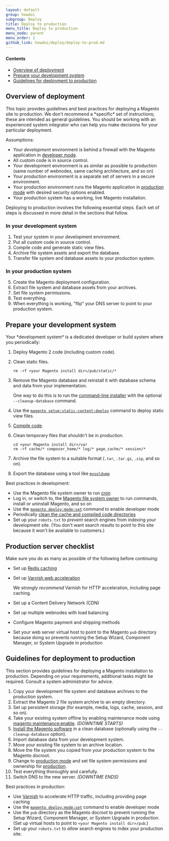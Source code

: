 ```yaml
---
layout: default
group: howdoi
subgroup: Deploy
title: Deploy to production
menu_title: Deploy to production
menu_node: parent
menu_order: 1
github_link: howdoi/deploy/deploy-to-prod.md
---
```


#### Contents
*	<a href="#deploy-over">Overview of deployment</a>
*	<a href="#deploy-dev">Prepare your development system</a>
*	<a href="#deploy-prod">Guidelines for deployment to production</a>

<h2 id="deploy-over">Overview of deployment</h2>
This topic provides guidelines and best practices for deploying a Magento site to production. We don't recommend a *specific* set of instructions; these are intended as general guidelines. You should be working with an experienced system integrator who can help you make decisions for your particular deployment.

Assumptions:

*	Your *development* environment is behind a firewall with the Magento application in <a href="{{ site.gdeurl21 }}config-guide/bootstrap/magento-modes.html#mode-developer">developer mode</a>.
*	All custom code is in source control.
*	Your development environment is as similar as possible to production (same number of webnodes, same caching architecture, and so on)
*	Your *production* environment is a separate set of servers in a secure environment.
*	Your production environment runs the Magento application in <a href="{{ site.gdeurl21 }}config-guide/bootstrap/magento-modes.html#mode-production">production mode</a> with desired security options enabled.
*	Your production system has a working, live Magento installation.

Deploying to production involves the following essential steps. Each set of steps is discussed in more detail in the sections that follow.

### In your development system

1.	Test your system in your development environment.
2.	Put all custom code in source control.
6.	Compile code and generate static view files.
3.	Archive file system assets and export the database.
5.	Transfer file system and database assets to your production system.

### In your production system

5.	Create the Magento deployment configuration.
6.	Extract file system and database assets from your archives.
8.	Set file system permissions.
9.	Test everything.
9.	When everything is working, "flip" your DNS server to point to your production system.

<h2 id="deploy-dev">Prepare your development system</h2>
Your *development system* is a dedicated developer or build system where you periodically:

1.	Deploy Magento 2 code (including custom code).
2.	Clean static files.

		rm -rf <your Magento install dir>/pub/static/*
3.	Remove the Magento database and reinstall it with database schema and data from your implementation.

	One way to do this is to run the <a href="{{ site.gdeurl21 }}install-gde/install/cli/install-cli-install.html">command-line installer</a> with the optional `--cleanup-database` command.
4.	Use the <a href="{{ site.gdeurl21 }}config-guide/cli/config-cli-subcommands-static-view.html">`magento setup:static-content:deploy`</a> command to deploy static view files.
5.	<a href="{{ site.gdeurl21 }}config-guide/cli/config-cli-subcommands-compiler.html">Compile code</a>.

2.	Clean temporary files that shouldn't be in production.

		cd <your Magento install dir>/var
		rm -rf cache/* composer_home/* log/* page_cache/* session/*
6.	Archive the file system to a suitable format (`.tar`, `.tar.gz`, `.zip`, and so on).
7.	Export the database using a tool like <a href="https://dev.mysql.com/doc/refman/5.6/en/mysqldump.html" target="_blank">`mysqldump`</a>

Best practices in development:

*	Use the Magento file system owner to run <a href="{{ site.gdeurl21 }}config-guide/cli/config-cli-subcommands-cron.html#config-cli-cron-bkg">cron</a>
*	Log in, or switch to, the <a href="{{ site.gdeurl21 }}install-gde/prereq/apache-user.html">Magento file system owner</a> to run commands, install or uninstall Magento, and so on
*	Use the <a href="{{ site.gdeurl21 }}config-guide/cli/config-cli-subcommands-mode.html">`magento deploy:mode:set`</a> command to enable developer mode
*	Periodically <a href="{{ site.gdeurl21 }}howdoi/php/php_clear-dirs.html">clean the cache and compiled code directories</a>
*	Set up your `robots.txt` to *prevent* search engines from indexing your development site. (You don't want search results to point to this site because it won't be available to customers.)

<h2 id="checklist-prod">Production server checklist</h2>
Make sure you do as many as possible of the following before continuing:

*	Set up <a href="{{ site.gdeurl21 }}config-guide/redis/config-redis.html">Redis caching</a>
*	Set up <a href="{{ site.gdeurl21 }}config-guide/varnish/config-varnish.html">Varnish web acceleration</a>

	We *strongly recommend* Varnish for HTTP acceleration, including page caching.
*	Set up a Content Delivery Network (CDN)
*	Set up multiple webnodes with load balancing
*	Configure Magento payment and shipping methods
*	Set your web server virtual host to point to the Magento `pub` directory because doing so prevents running the Setup Wizard, Component Manager, or System Upgrade in production

<h2 id="deploy-prod">Guidelines for deployment to production</h2>
This section provides guidelines for deploying a Magento installation to production. Depending on your requirements, additional tasks might be required. Consult a system administrator for advice.

1.	Copy your development file system and database archives to the production system.
2.	Extract the Magento 2 file system archive to an empty directory.
4.	Set up persistent storage (for example, media, logs, cache, session, and so on).
5.	Take your existing system offline by enabling maintenance mode using <a href="{{ site.gdeurl21 }}install-gde/install/cli/install-cli-subcommands-maint.html#instgde-cli-maint">magento maintenance:enable</a>. *(DOWNTIME STARTS)*
3.	<a href="{{ site.gdeurl21 }}install-gde/install/cli/install-cli-install.html">Install the Magento software</a> in a clean database (optionally using the `--cleanup-database` option).
5.	Import database data from your development system.
5.	Move your existing file system to an archive location.
6.	Move the file system you copied from your production system to the Magento docroot.
4.	Change to <a href="{{ site.gdeurl21 }}config-guide/cli/config-cli-subcommands-mode.html#config-mode">production mode</a> and set file system permissions and ownership for <a href="{{ site.gdeurl21 }}config-guide/cli/config-cli-subcommands-mode.html#config-mode-over-dirs-perm">production</a>.
7.	Test everything thoroughly and carefully.
8.	Switch DNS to the new server. *(DOWNTIME ENDS)*

Best practices in production:

*	Use <a href="{{ site.gdeurl21 }}config-guide/varnish/config-varnish.html">Varnish</a> to accelerate HTTP traffic, including providing page caching
*	Use the <a href="{{ site.gdeurl21 }}config-guide/cli/config-cli-subcommands-mode.html">`magento deploy:mode:set`</a> command to enable developer mode
*	Use the `pub` directory as the Magento docroot to prevent running the Setup Wizard, Component Manager, or System Upgrade in production. (Set up virtual hosts to point to `<your Magento install dir>/pub`.)
*	Set up your `robots.txt` to *allow* search engines to index your production site. 